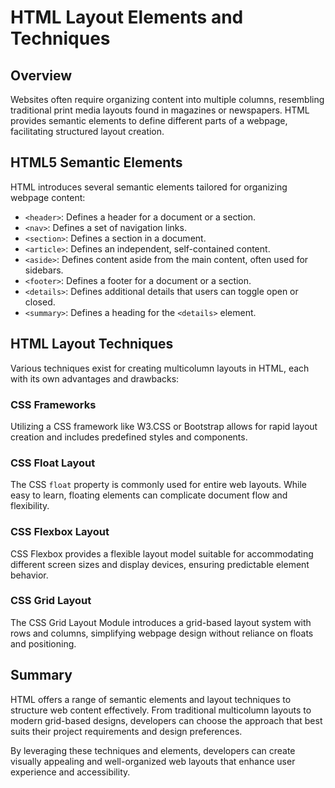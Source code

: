 # HTML Layout Elements and Techniques
## Overview
Websites often require organizing content into multiple columns, resembling traditional print media layouts found in magazines or newspapers. HTML provides semantic elements to define different parts of a webpage, facilitating structured layout creation.
## HTML5 Semantic Elements

HTML introduces several semantic elements tailored for organizing webpage content:

- `<header>`: Defines a header for a document or a section.
- `<nav>`: Defines a set of navigation links.
- `<section>`: Defines a section in a document.
- `<article>`: Defines an independent, self-contained content.
- `<aside>`: Defines content aside from the main content, often used for sidebars.
- `<footer>`: Defines a footer for a document or a section.
- `<details>`: Defines additional details that users can toggle open or closed.
- `<summary>`: Defines a heading for the `<details>` element.

## HTML Layout Techniques

Various techniques exist for creating multicolumn layouts in HTML, each with its own advantages and drawbacks:

### CSS Frameworks

Utilizing a CSS framework like W3.CSS or Bootstrap allows for rapid layout creation and includes predefined styles and components.

### CSS Float Layout

The CSS `float` property is commonly used for entire web layouts. While easy to learn, floating elements can complicate document flow and flexibility.

### CSS Flexbox Layout

CSS Flexbox provides a flexible layout model suitable for accommodating different screen sizes and display devices, ensuring predictable element behavior.

### CSS Grid Layout

The CSS Grid Layout Module introduces a grid-based layout system with rows and columns, simplifying webpage design without reliance on floats and positioning.

## Summary

HTML offers a range of semantic elements and layout techniques to structure web content effectively. From traditional multicolumn layouts to modern grid-based designs, developers can choose the approach that best suits their project requirements and design preferences.

By leveraging these techniques and elements, developers can create visually appealing and well-organized web layouts that enhance user experience and accessibility.
